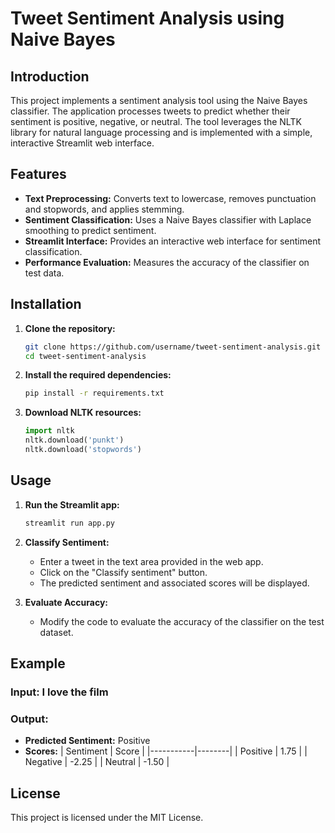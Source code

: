 # Tweet Sentiment Analysis using Naive Bayes

## Introduction

This project implements a sentiment analysis tool using the Naive Bayes classifier. The application processes tweets to predict whether their sentiment is positive, negative, or neutral. The tool leverages the NLTK library for natural language processing and is implemented with a simple, interactive Streamlit web interface.

## Features

- **Text Preprocessing:** Converts text to lowercase, removes punctuation and stopwords, and applies stemming.
- **Sentiment Classification:** Uses a Naive Bayes classifier with Laplace smoothing to predict sentiment.
- **Streamlit Interface:** Provides an interactive web interface for sentiment classification.
- **Performance Evaluation:** Measures the accuracy of the classifier on test data.

## Installation

1. **Clone the repository:**
    ```bash
    git clone https://github.com/username/tweet-sentiment-analysis.git
    cd tweet-sentiment-analysis
    ```

2. **Install the required dependencies:**
    ```bash
    pip install -r requirements.txt
    ```

3. **Download NLTK resources:**
    ```python
    import nltk
    nltk.download('punkt')
    nltk.download('stopwords')
    ```

## Usage

1. **Run the Streamlit app:**
    ```bash
    streamlit run app.py
    ```

2. **Classify Sentiment:**
    - Enter a tweet in the text area provided in the web app.
    - Click on the "Classify sentiment" button.
    - The predicted sentiment and associated scores will be displayed.

3. **Evaluate Accuracy:**
    - Modify the code to evaluate the accuracy of the classifier on the test dataset.

## Example

### Input: I love the film

### Output:
- **Predicted Sentiment:** Positive
- **Scores:**
    | Sentiment | Score  |
    |-----------|--------|
    | Positive  | 1.75   |
    | Negative  | -2.25  |
    | Neutral   | -1.50  |

## License

This project is licensed under the MIT License.
